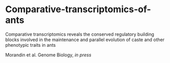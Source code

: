 # Comparative-transcriptomics-of-ants
 Comparative transcriptomics reveals the conserved regulatory building blocks involved in the maintenance and parallel evolution of caste and other phenotypic traits in ants

Morandin et al. Genome Biology, *in press*


